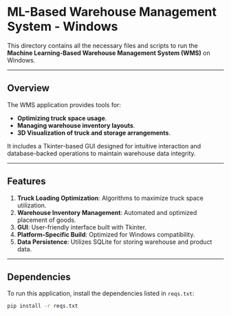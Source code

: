 # ML-Based Warehouse Management System - Windows

This directory contains all the necessary files and scripts to run the **Machine Learning-Based Warehouse Management System (WMS)** on Windows.

---

## **Overview**

The WMS application provides tools for:
- **Optimizing truck space usage**.
- **Managing warehouse inventory layouts**.
- **3D Visualization of truck and storage arrangements**.

It includes a Tkinter-based GUI designed for intuitive interaction and database-backed operations to maintain warehouse data integrity.

---

## **Features**
1. **Truck Loading Optimization**: Algorithms to maximize truck space utilization.
2. **Warehouse Inventory Management**: Automated and optimized placement of goods.
3. **GUI**: User-friendly interface built with Tkinter.
4. **Platform-Specific Build**: Optimized for Windows compatibility.
5. **Data Persistence**: Utilizes SQLite for storing warehouse and product data.

---

## **Dependencies**

To run this application, install the dependencies listed in `reqs.txt`:
```bash
pip install -r reqs.txt